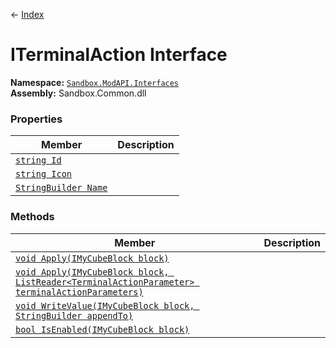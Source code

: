 ← [Index](index)
# ITerminalAction Interface
**Namespace:** [`Sandbox.ModAPI.Interfaces`](Sandbox.ModAPI.Interfaces)  
**Assembly:** Sandbox.Common.dll  
### Properties
|Member|Description|
|---|---|
|[`string Id`](Sandbox.ModAPI.Interfaces.Id)||
|[`string Icon`](Sandbox.ModAPI.Interfaces.Icon)||
|[`StringBuilder Name`](Sandbox.ModAPI.Interfaces.Name)||
### Methods
|Member|Description|
|---|---|
|[`void Apply(IMyCubeBlock block)`](Sandbox.ModAPI.Interfaces.Apply)||
|[`void Apply(IMyCubeBlock block, ListReader<TerminalActionParameter> terminalActionParameters)`](Sandbox.ModAPI.Interfaces.Apply)||
|[`void WriteValue(IMyCubeBlock block, StringBuilder appendTo)`](Sandbox.ModAPI.Interfaces.WriteValue)||
|[`bool IsEnabled(IMyCubeBlock block)`](Sandbox.ModAPI.Interfaces.IsEnabled)||
